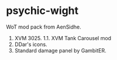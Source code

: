 psychic-wight
=============

WoT mod pack from AenSidhe.
1. XVM 3025.
1.1. XVM Tank Carousel mod
2. DDar's icons.
3. Standard damage panel by GambitER.
